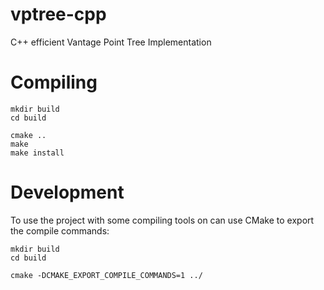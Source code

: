 # vptree-cpp
 C++ efficient Vantage Point Tree Implementation


# Compiling
```console
mkdir build
cd build

cmake ..
make
make install
```

# Development

To use the project with some compiling tools on can use CMake to export the compile commands:

```console
mkdir build
cd build

cmake -DCMAKE_EXPORT_COMPILE_COMMANDS=1 ../
```

